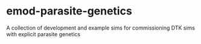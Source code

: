 # emod-parasite-genetics
A collection of development and example sims for commissioning DTK sims with explicit parasite genetics

